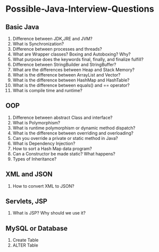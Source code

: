 # Possible-Java-Interview-Questions

## Basic Java

1. Difference between JDK,JRE and JVM?
2. What is Synchronization?
3. Difference between processes and threads?
4. What are Wrapper classes? Boxing and Autoboxing? Why?
5. What purpose does the keywords final, finally, and finalize fulfill?
6. Difference between StringBuilder and StringBuffer?
7. What are the differences between Heap and Stack Memory?
8. What is the difference between ArrayList and Vector?
9. What is the difference between HashMap and HashTable?
10. What is the difference between equals() and == operator?
11. What is compile time and runtime?

## OOP

1. Difference between abstract Class and interface?
2. What is Polymorphism?
3. What is runtime polymorphism or dynamic method dispatch?
4. What is the difference between overriding and overloading?
5. Can you override a private or static method in Java?
6. What is Dependency Injection?
7. How to sort a Hash Map data program?
8. Can a Constructor be made static? What happens?
9. Types of Inheritance?

## XML and JSON

1. How to convert XML to JSON?

## Servlets, JSP
1. What is JSP? Why should we use it?


## MySQL or Database
1. Create Table 
2. ALTER Table
